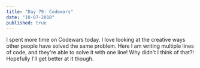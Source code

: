 ```yaml
---
title: "Day 79: Codewars"
date: "10-07-2018"
published: true
---
```

I spent more time on Codewars today. I love looking at the creative ways other people have solved the same problem. Here I am writing multiple lines of code, and they're able to solve it with one line! Why didn't I think of that?! Hopefully I'll get better at it though.
